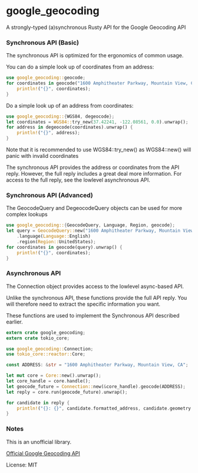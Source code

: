 # google_geocoding

A strongly-typed (a)synchronous Rusty API for the Google Geocoding API

### Synchronous API (Basic)

The synchronous API is optimized for the ergonomics of common usage.

You can do a simple look up of coordinates from an address:

```rust
use google_geocoding::geocode;
for coordinates in geocode("1600 Amphitheater Parkway, Mountain View, CA").unwrap() {
    println!("{}", coordinates);
}
```

Do a simple look up of an address from coordinates:

```rust
use google_geocoding::{WGS84, degeocode};
let coordinates = WGS84::try_new(37.42241, -122.08561, 0.0).unwrap();
for address in degeocode(coordinates).unwrap() {
    println!("{}", address);
}
```

Note that it is recommended to use WGS84::try_new() as WGS84::new() will panic
with invalid coordinates

The synchronous API provides the address or coordinates from the API reply.
However, the full reply includes a great deal more information. For access to
the full reply, see the lowlevel asynchronous API.

### Synchronous API (Advanced)

The GeocodeQuery and DegeocodeQuery objects can be used for more complex lookups

```rust
use google_geocoding::{GeocodeQuery, Language, Region, geocode};
let query = GeocodeQuery::new("1600 Amphitheater Parkway, Mountain View, CA")
    .language(Language::English)
    .region(Region::UnitedStates);
for coordinates in geocode(query).unwrap() {
    println!("{}", coordinates);
}
```

### Asynchronous API

The Connection object provides access to the lowlevel async-based API.

Unlike the synchronous API, these functions provide the full API reply.
You will therefore need to extract the specific information you want.

These functions are used to implement the Synchronous API described earlier.

```rust
extern crate google_geocoding;
extern crate tokio_core;

use google_geocoding::Connection;
use tokio_core::reactor::Core;

const ADDRESS: &str = "1600 Amphitheater Parkway, Mountain View, CA";

let mut core = Core::new().unwrap();
let core_handle = core.handle();
let geocode_future = Connection::new(&core_handle).geocode(ADDRESS);
let reply = core.run(geocode_future).unwrap();

for candidate in reply {
    println!("{}: {}", candidate.formatted_address, candidate.geometry.location);
}
```

### Notes

This is an unofficial library.

[Official Google Geocoding API](https://developers.google.com/maps/documentation/geocoding/intro])

License: MIT
